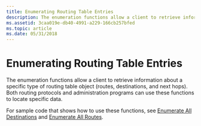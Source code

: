 ```yaml
---
title: Enumerating Routing Table Entries
description: The enumeration functions allow a client to retrieve information about a specific type of routing table object (routes, destinations, and next hops). Both routing protocols and administration programs can use these functions to locate specific data.
ms.assetid: 3caa019e-db40-4991-a229-166cb257bfed
ms.topic: article
ms.date: 05/31/2018
---
```


# Enumerating Routing Table Entries

The enumeration functions allow a client to retrieve information about a specific type of routing table object (routes, destinations, and next hops). Both routing protocols and administration programs can use these functions to locate specific data.

For sample code that shows how to use these functions, see [Enumerate All Destinations](enumerate-all-destinations.md) and [Enumerate All Routes](enumerate-all-routes.md).

 

 




